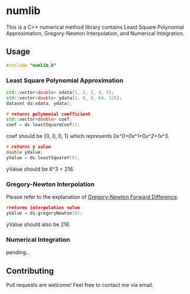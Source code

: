# numlib
This is a C++ numerical method library contains Least Square Polynomial Approximation, Gregory-Newton Interpolation, and Numerical Integration.

## Usage
```C++
#include "numlib.h"
```
### Least Square Polynomial Approximation
```C++
std::vector<double> xdata{1, 2, 3, 4, 5};
std::vector<double> ydata{1, 8, 9, 64, 125};
dataset ds(xdata, ydata);

# returns polynomial coefficient
std::vector<double> coef;
coef = ds.leastSquareCoef();
```
coef should be {0, 0, 0, 1} which represents 0*x^0+0*x^1+0*x^2+1*x^3.
```C++
# returns y value
double yValue;
yValue = ds.leastSquareY(6);
```
yValue should be 6^3 = 216.
### Gregory-Newton Interpolation
Please refer to the explanation of [Gregory-Newton Forward Difference](https://nptel.ac.in/content/storage2/courses/122104019/numerical-analysis/Rathish-kumar/rathish-oct31/fratnode8.html).
```C++
#returns interpolation value
yValue = ds.gregoryNewton(6);
```
yValue should also be 216.

### Numerical Integration
pending...
## Contributing
Pull requests are welcome! Feel free to contact me via email.
